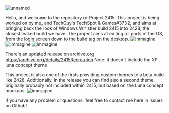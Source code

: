 ![unnamed](https://user-images.githubusercontent.com/87281326/197386674-2cb5ab27-8ced-47ba-87af-3d3101c24cfd.png)


Hello, and welcome to the repository or Project 2415. This project is being worked on by me, and TechGuy's TechSpot & Games#3732, and aims at bringing back the look of Windows Whistler build 2415 into 2428, the closest leaked build we have. The project aims at editing all parts of the OS, from the login screen down to the build tag on the desktop.
![immagine](https://cdn.discordapp.com/attachments/1033317469730910228/1033689600784334868/unknown.png)
![immagine](https://cdn.discordapp.com/attachments/1033317469730910228/1033689681390469212/unknown.png)
![immagine](https://cdn.discordapp.com/attachments/1033317469730910228/1033689815343960114/unknown.png)

There's an updated release on archive.org
https://archive.org/details/2415Recreation
Note: it doesn't include the XP luna concept theme

This project is also one of the firsts providing custom themes to a beta build like 2428. Additionally, in the release you can find also a second theme, originally probably not included within 2415, but based on the Luna concept mockups.
![immagine](https://user-images.githubusercontent.com/87281326/197386817-85d3149d-7b4a-4fd2-987b-d796bbc08915.png)


If you have any problem or questions, feel free to contact me here in Issues on Github!



